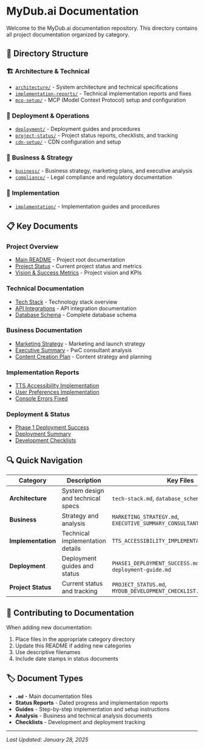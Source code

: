 # MyDub.ai Documentation

Welcome to the MyDub.ai documentation repository. This directory contains all project documentation organized by category.

## 📁 Directory Structure

### 🏗️ **Architecture & Technical**
- [`architecture/`](./architecture/) - System architecture and technical specifications
- [`implementation-reports/`](./implementation-reports/) - Technical implementation reports and fixes
- [`mcp-setup/`](./mcp-setup/) - MCP (Model Context Protocol) setup and configuration

### 🚀 **Deployment & Operations**
- [`deployment/`](./deployment/) - Deployment guides and procedures
- [`project-status/`](./project-status/) - Project status reports, checklists, and tracking
- [`cdn-setup/`](./cdn-setup/) - CDN configuration and setup

### 💼 **Business & Strategy**
- [`business/`](./business/) - Business strategy, marketing plans, and executive analysis
- [`compliance/`](./compliance/) - Legal compliance and regulatory documentation

### 🔧 **Implementation**
- [`implementation/`](./implementation/) - Implementation guides and procedures

## 📋 **Key Documents**

### Project Overview
- [Main README](../README.md) - Project root documentation
- [Project Status](./project-status/PROJECT_STATUS.md) - Current project status and metrics
- [Vision & Success Metrics](./business/VISION_AND_SUCCESS_METRICS.md) - Project vision and KPIs

### Technical Documentation
- [Tech Stack](./architecture/tech-stack.md) - Technology stack overview
- [API Integrations](./api_integrations.md) - API integration documentation
- [Database Schema](./database_schema_complete.md) - Complete database schema

### Business Documentation
- [Marketing Strategy](./business/MARKETING_STRATEGY.md) - Marketing and launch strategy
- [Executive Summary](./business/EXECUTIVE_SUMMARY_CONSULTANT_ANALYSIS.md) - PwC consultant analysis
- [Content Creation Plan](./business/CONTENT_CREATION_PLAN.md) - Content strategy and planning

### Implementation Reports
- [TTS Accessibility Implementation](./implementation-reports/TTS_ACCESSIBILITY_IMPLEMENTATION_COMPLETE.md)
- [User Preferences Implementation](./implementation-reports/USER_PREFERENCES_IMPLEMENTATION_COMPLETE.md)
- [Console Errors Fixed](./implementation-reports/CONSOLE_ERRORS_FIXED.md)

### Deployment & Status
- [Phase 1 Deployment Success](./project-status/PHASE1_DEPLOYMENT_SUCCESS.md)
- [Deployment Summary](./project-status/DEPLOYMENT_SUMMARY.md)
- [Development Checklists](./project-status/)

## 🔍 **Quick Navigation**

| Category | Description | Key Files |
|----------|-------------|-----------|
| **Architecture** | System design and technical specs | `tech-stack.md`, `database_schema_complete.md` |
| **Business** | Strategy and analysis | `MARKETING_STRATEGY.md`, `EXECUTIVE_SUMMARY_CONSULTANT_ANALYSIS.md` |
| **Implementation** | Technical implementation details | `TTS_ACCESSIBILITY_IMPLEMENTATION_COMPLETE.md` |
| **Deployment** | Deployment guides and status | `PHASE1_DEPLOYMENT_SUCCESS.md`, `vercel-deployment-guide.md` |
| **Project Status** | Current status and tracking | `PROJECT_STATUS.md`, `MYDUB_DEVELOPMENT_CHECKLIST.md` |

## 📝 **Contributing to Documentation**

When adding new documentation:
1. Place files in the appropriate category directory
2. Update this README if adding new categories
3. Use descriptive filenames
4. Include date stamps in status documents

## 🏷️ **Document Types**

- **`.md`** - Main documentation files
- **Status Reports** - Dated progress and implementation reports  
- **Guides** - Step-by-step implementation and setup instructions
- **Analysis** - Business and technical analysis documents
- **Checklists** - Development and deployment tracking

---

*Last Updated: January 28, 2025*